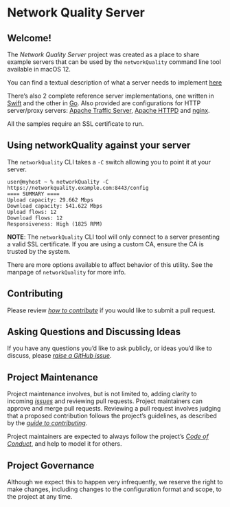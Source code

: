 
# Network Quality Server

## Welcome!
The _Network Quality Server_ project was created as a place to share example servers that can be used by the `networkQuality` command line tool available in macOS 12.

You can find a textual description of what a server needs to implement [here](SERVER_SPEC.md)

There’s also 2 complete reference server implementations, one written in [Swift](swift/README.md) and the other in [Go](https://github.com/network-quality/goserver).  Also provided are configurations for HTTP server/proxy servers: [Apache Traffic Server](trafficserver/README.md), [Apache HTTPD](httpd/README.md) and [nginx](nginx/README.md).

All the samples require an SSL certificate to run.

## Using networkQuality against your server
The `networkQuality` CLI takes a `-C` switch allowing you to point it at your server.

```
user@myhost ~ % networkQuality -C https://networkquality.example.com:8443/config
==== SUMMARY ====
Upload capacity: 29.662 Mbps
Download capacity: 541.622 Mbps
Upload flows: 12
Download flows: 12
Responsiveness: High (1825 RPM)
```

**NOTE**: The `networkQuality` CLI tool will only connect to a server presenting a valid SSL certificate. If you are using a custom CA, ensure the CA is trusted by the system.

There are more options available to affect behavior of this utility. See the manpage of `networkQuality` for more info.

## Contributing
Please review [_how to contribute_](CONTRIBUTING.md) if you would like to submit a pull request.

## Asking Questions and Discussing Ideas
If you have any questions you’d like to ask publicly, or ideas you’d like to discuss, please [_raise a GitHub issue_](https://github.com/network-quality/server/issues).
##
## Project Maintenance
Project maintenance involves, but is not limited to, adding clarity to incoming [_issues_](https://github.com/network-quality/server/issues) and reviewing pull requests. Project maintainers can approve and merge pull requests. Reviewing a pull request involves judging that a proposed contribution follows the project’s guidelines, as described by the [_guide to contributing_](CONTRIBUTING.md).

Project maintainers are expected to always follow the project’s [_Code of Conduct_](CODE_OF_CONDUCT.md), and help to model it for others.

## Project Governance
Although we expect this to happen very infrequently, we reserve the right to make changes, including changes to the configuration format and scope, to the project at any time.


